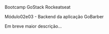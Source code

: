 Bootcamp GoStack Rockeatseat

Módulo02e03 - Backend da aplicação GoBarber

Em breve maior descrição...
